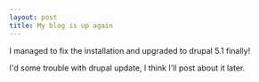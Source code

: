 ```yaml
---
layout: post
title: My blog is up again
---
```

I managed to fix the installation and upgraded to drupal 5.1 finally!

I'd some trouble with drupal update, I think I'll post about it later.
